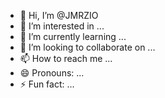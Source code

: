 - 👋 Hi, I’m @JMRZIO
- 👀 I’m interested in ...
- 🌱 I’m currently learning ...
- 💞️ I’m looking to collaborate on ...
- 📫 How to reach me ...
- 😄 Pronouns: ...
- ⚡ Fun fact: ...

<!---
JMRZIO/JMRZIO is a ✨ special ✨ repository because its `README.md` (this file) appears on your GitHub profile.
You can click the Preview link to take a look at your changes.
--->
